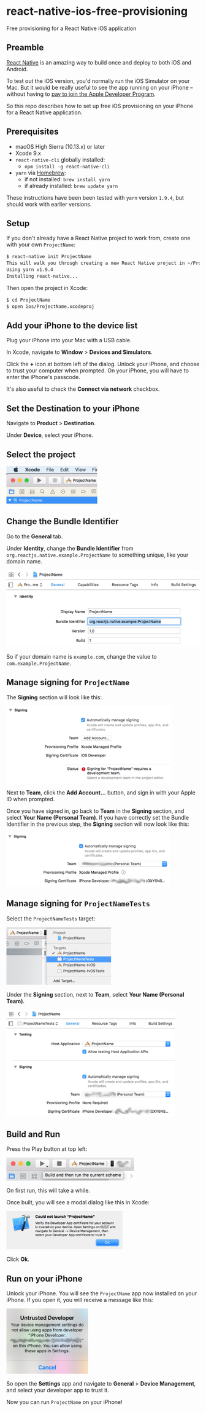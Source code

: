 # react-native-ios-free-provisioning

Free provisioning for a React Native iOS application

## Preamble

[React Native](https://facebook.github.io/react-native/) is an amazing way to build once and deploy to both iOS and Android.

To test out the iOS version, you'd normally run the iOS Simulator on your Mac. But it would be really useful to see the app running on your iPhone &ndash; without having to [pay to join the Apple Developer Program](https://developer.apple.com/programs/how-it-works/).

So this repo describes how to set up free iOS provisioning on your iPhone for a React Native application.

## Prerequisites

- macOS High Sierra (10.13.x) or later
- Xcode 9.x
- `react-native-cli` globally installed:
    - `npm install -g react-native-cli`
- `yarn` via [Homebrew](https://brew.sh/):
    - if not installed: `brew install yarn`
    - if already installed: `brew update yarn`

These instructions have been been tested with `yarn` version `1.9.4`, but should work with earlier versions.

## Setup

If you don't already have a React Native project to work from, create one with your own `ProjectName`:

```sh
$ react-native init ProjectName
This will walk you through creating a new React Native project in ~/ProjectName
Using yarn v1.9.4
Installing react-native...
```

Then open the project in Xcode:

```sh
$ cd ProjectName
$ open ios/ProjectName.xcodeproj
```

## Add your iPhone to the device list

Plug your iPhone into your Mac with a USB cable.

In Xcode, navigate to **Window** > **Devices and Simulators**.

Click the **+** icon at bottom left of the dialog. Unlock your iPhone, and choose to trust your computer when prompted. On your iPhone, you will have to enter the iPhone's passcode.

It's also useful to check the **Connect via network** checkbox.

## Set the Destination to your iPhone

Navigate to **Product** > **Destination**.

Under **Device**, select your iPhone.

## Select the project

<img src="./images/ProjectName.png" height="100">

## Change the Bundle Identifier

Go to the **General** tab.

Under **Identity**, change the **Bundle Identifier** from `org.reactjs.native.example.ProjectName` to something unique, like your domain name.

<img src="./images/Identity.png" height="200">

So if your domain name is `example.com`, change the value to `com.example.ProjectName`.

## Manage signing for `ProjectName`

The **Signing** section will look like this:

<img src="./images/Signing-unsigned.png" height="200">

Next to **Team**, click the **Add Account...** button, and sign in with your Apple ID when prompted.

Once you have signed in, go back to **Team** in the **Signing** section, and select **Your Name (Personal Team)**. If you have correctly set the Bundle Identifier in the previous step, the **Signing** section will now look like this:

<img src="./images/Signing-signed.png" height="140">

## Manage signing for `ProjectNameTests`

Select the `ProjectNameTests` target:

<img src="./images/ProjectNameTests.png" height="150">

Under the **Signing** section, next to **Team**, select **Your Name (Personal Team)**.

<img src="./images/ProjectNameTests-signed.png" height="280">

## Build and Run

Press the Play button at top left:

<img src="./images/Build-and-run.png" height="60">

On first run, this will take a while.

Once built, you will see a modal dialog like this in Xcode:

<img src="./images/Could-not-launch-ProjectName.png" height="100">

Click **Ok**.

## Run on your iPhone

Unlock your iPhone. You will see the `ProjectName` app now installed on your iPhone. If you open it, you will receive a message like this:

<img src="./images/Untrusted-Developer.png" height="170">

So open the **Settings** app and navigate to **General** > **Device Management**, and select your developer app to trust it.

Now you can run `ProjectName` on your iPhone!

